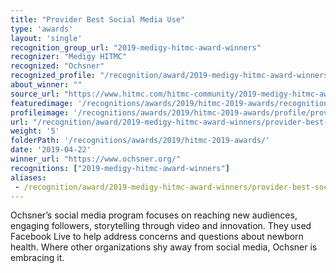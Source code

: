 ```yaml
---
title: "Provider Best Social Media Use"
type: 'awards'
layout: 'single'
recognition_group_url: "2019-medigy-hitmc-award-winners"
recognizer: "Medigy HITMC"
recognized: "Ochsner"
recognized_profile: "/recognition/award/2019-medigy-hitmc-award-winners/provider-best-social-media-use/"
about_winner: ""
source_url: "https://www.hitmc.com/hitmc-community/2019-medigy-hitmc-award-winners/"
featuredimage: '/recognitions/awards/2019/hitmc-2019-awards/recognition/ochsner-medigy-hitmc-2019-best-social-media-use-of-the-year.jpg'
profileimage: '/recognitions/awards/2019/hitmc-2019-awards/profile/provider-best-social-media-use.jpg'
url: "/recognition/award/2019-medigy-hitmc-award-winners/provider-best-social-media-use"
weight: '5'
folderPath: '/recognitions/awards/2019/hitmc-2019-awards/'
date: '2019-04-22'
winner_url: "https://www.ochsner.org/"
recognitions: ["2019-medigy-hitmc-award-winners"]
aliases:
 - /recognition/award/2019-medigy-hitmc-award-winners/provider-best-social-media-use/
---
```


Ochsner’s social media program focuses on reaching new audiences, engaging followers, storytelling through video and innovation. They used Facebook Live to help address concerns and questions about newborn health. Where other organizations shy away from social media, Ochsner is embracing it.